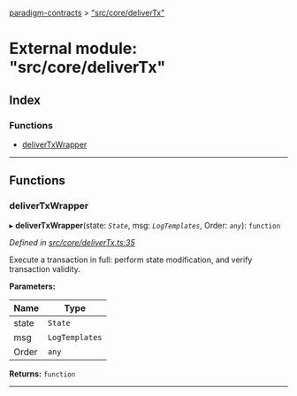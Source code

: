 [paradigm-contracts](../README.md) > ["src/core/deliverTx"](../modules/_src_core_delivertx_.md)

# External module: "src/core/deliverTx"

## Index

### Functions

* [deliverTxWrapper](_src_core_delivertx_.md#delivertxwrapper)

---

## Functions

<a id="delivertxwrapper"></a>

###  deliverTxWrapper

▸ **deliverTxWrapper**(state: *`State`*, msg: *`LogTemplates`*, Order: *`any`*): `function`

*Defined in [src/core/deliverTx.ts:35](https://github.com/paradigmfoundation/paradigmcore/blob/86b6b78/src/core/deliverTx.ts#L35)*

Execute a transaction in full: perform state modification, and verify transaction validity.

**Parameters:**

| Name | Type |
| ------ | ------ |
| state | `State` |
| msg | `LogTemplates` |
| Order | `any` |

**Returns:** `function`

___


